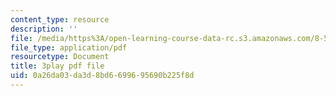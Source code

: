 ```yaml
---
content_type: resource
description: ''
file: /media/https%3A/open-learning-course-data-rc.s3.amazonaws.com/8-591j-systems-biology-fall-2014/0a26da03da3d8bd6699695690b225f8d_onL_UF4FLVM.pdf
file_type: application/pdf
resourcetype: Document
title: 3play pdf file
uid: 0a26da03-da3d-8bd6-6996-95690b225f8d
---
```

